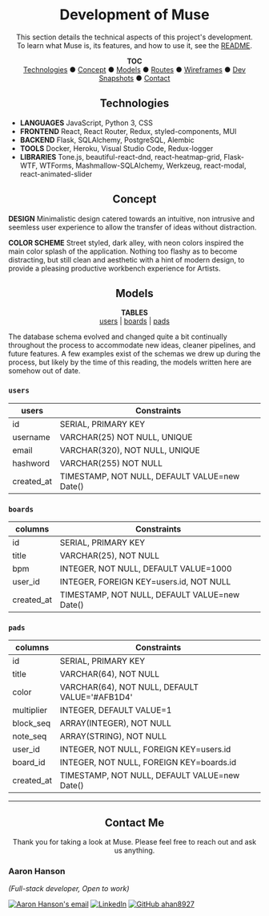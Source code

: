<div align="center">

# Development of Muse

This section details the technical aspects of this project's development.  
To learn what Muse is, its features, and how to use it, see the [README](../README.md).

**TOC**  
[Technologies](#technologies) ● [Concept](#concept) ● [Models](#models) ● [Routes](#routes) ● [Wireframes](#wireframes) ● [Dev Snapshots](#development-snapshots) ● [Contact](#contact)

</div>

<div align="center">

## Technologies

</div>

- **LANGUAGES** JavaScript, Python 3, CSS
- **FRONTEND** React, React Router, Redux, styled-components, MUI
- **BACKEND** Flask, SQLAlchemy, PostgreSQL, Alembic
- **TOOLS** Docker, Heroku, Visual Studio Code, Redux-logger
- **LIBRARIES** Tone.js, beautiful-react-dnd, react-heatmap-grid, Flask-WTF, WTForms, Mashmallow-SQLAlchemy, Werkzeug, react-modal, react-animated-slider

<div align="center">

## Concept

</div>

**DESIGN** Minimalistic design catered towards an intuitive, non intrusive and seemless user experience to allow the transfer of ideas without distraction.

**COLOR SCHEME** Street styled, dark alley, with neon colors inspired the main color splash of the application. Nothing too flashy as to become distracting, but still clean and aesthetic with a hint of modern design, to provide a pleasing productive workbench experience for Artists.


<div align="center">

## Models

  **TABLES**  
  [users](#users) | [boards](#boards) | [pads](#pads) 
  
</div>

The database schema evolved and changed quite a bit continually throughout the process to accommodate new ideas, cleaner pipelines, and future features. A few examples exist of the schemas we drew up during the process, but likely by the time of this reading, the models written here are somehow out of date.

### `users`
| users      | Constraints                                   |
| ---------- | --------------------------------------------- |
| id         | SERIAL, PRIMARY KEY                           |
| username   | VARCHAR(25) NOT NULL, UNIQUE                  |
| email      | VARCHAR(320), NOT NULL, UNIQUE                |
| hashword   | VARCHAR(255) NOT NULL                         |
| created_at | TIMESTAMP, NOT NULL, DEFAULT VALUE=new Date() |

### `boards`
| columns    | Constraints                                   |
| ---------- | --------------------------------------------- |
| id         | SERIAL, PRIMARY KEY                           |
| title      | VARCHAR(25), NOT NULL                         |
| bpm        | INTEGER, NOT NULL, DEFAULT VALUE=1000         |
| user_id    | INTEGER, FOREIGN KEY=users.id, NOT NULL       |
| created_at | TIMESTAMP, NOT NULL, DEFAULT VALUE=new Date() |

### `pads`
| columns    | Constraints                                    |
| ---------- | ---------------------------------------------- |
| id         | SERIAL, PRIMARY KEY                            |
| title      | VARCHAR(64), NOT NULL                          |
| color      | VARCHAR(64), NOT NULL, DEFAULT VALUE='#AFB1D4' |
| multiplier | INTEGER, DEFAULT VALUE=1                       |
| block_seq  | ARRAY(INTEGER), NOT NULL                       |
| note_seq   | ARRAY(STRING), NOT NULL                        |
| user_id    | INTEGER, NOT NULL, FOREIGN KEY=users.id        |
| board_id   | INTEGER, NOT NULL, FOREIGN KEY=boards.id       |
| created_at | TIMESTAMP, NOT NULL, DEFAULT VALUE=new Date()  |

---

<div align="center">

## Contact Me

Thank you for taking a look at Muse.
Please feel free to reach out and ask us anything.
</div>

### Aaron Hanson
*(Full-stack developer, Open to work)*
<!-- <a href="./Aaron_Hanson(v2.0).pdf" download>![Resume PDF](https://img.shields.io/badge/-Resume-f00?style=flat-square&logo=adobe-acrobat-reader&logoColor=white)</a> -->
[![Aaron Hanson's email](https://img.shields.io/badge/aaron.hanson.brb@gmail.com-f4b400?style=flat-square&logo=gmail&logoColor=black&link=mailto:aaron.hanson.brb@gmail.com)](mailto:aaron.hanson.brb@gmail.com)
[![LinkedIn](https://img.shields.io/badge/-LinkedIn-0077b5?style=flat-square&logo=Linkedin&logoColor=white&link=https://www.linkedin.com/in/aaron-hanson-brb/)](https://www.linkedin.com/in/aaron-hanson-brb/)
[![GitHub ahan8927](https://img.shields.io/github/followers/ahan8927?label=follow&style=social)](https://github.com/ahan8927)
